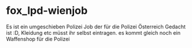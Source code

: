 # fox_lpd-wienjob
Es ist ein umgeschieben Polizei Job der für die Polizei Österreich Gedacht ist :D, Kleidung etc müsst ihr selbst eintragen. es kommt gleich noch ein Waffenshop für die Polizei
